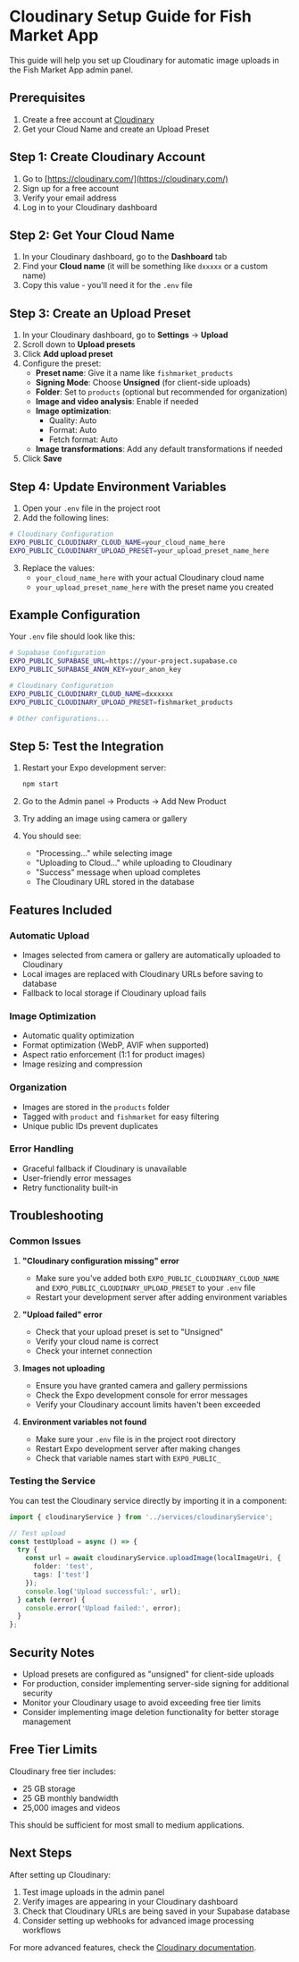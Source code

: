 # Cloudinary Setup Guide for Fish Market App

This guide will help you set up Cloudinary for automatic image uploads in the Fish Market App admin panel.

## Prerequisites

1. Create a free account at [Cloudinary](https://cloudinary.com/)
2. Get your Cloud Name and create an Upload Preset

## Step 1: Create Cloudinary Account

1. Go to [https://cloudinary.com/](https://cloudinary.com/)
2. Sign up for a free account
3. Verify your email address
4. Log in to your Cloudinary dashboard

## Step 2: Get Your Cloud Name

1. In your Cloudinary dashboard, go to the **Dashboard** tab
2. Find your **Cloud name** (it will be something like `dxxxxx` or a custom name)
3. Copy this value - you'll need it for the `.env` file

## Step 3: Create an Upload Preset

1. In your Cloudinary dashboard, go to **Settings** → **Upload**
2. Scroll down to **Upload presets**
3. Click **Add upload preset**
4. Configure the preset:
   - **Preset name**: Give it a name like `fishmarket_products`
   - **Signing Mode**: Choose **Unsigned** (for client-side uploads)
   - **Folder**: Set to `products` (optional but recommended for organization)
   - **Image and video analysis**: Enable if needed
   - **Image optimization**: 
     - Quality: Auto
     - Format: Auto
     - Fetch format: Auto
   - **Image transformations**: Add any default transformations if needed
5. Click **Save**

## Step 4: Update Environment Variables

1. Open your `.env` file in the project root
2. Add the following lines:

```bash
# Cloudinary Configuration
EXPO_PUBLIC_CLOUDINARY_CLOUD_NAME=your_cloud_name_here
EXPO_PUBLIC_CLOUDINARY_UPLOAD_PRESET=your_upload_preset_name_here
```

3. Replace the values:
   - `your_cloud_name_here` with your actual Cloudinary cloud name
   - `your_upload_preset_name_here` with the preset name you created

## Example Configuration

Your `.env` file should look like this:

```bash
# Supabase Configuration
EXPO_PUBLIC_SUPABASE_URL=https://your-project.supabase.co
EXPO_PUBLIC_SUPABASE_ANON_KEY=your_anon_key

# Cloudinary Configuration
EXPO_PUBLIC_CLOUDINARY_CLOUD_NAME=dxxxxxx
EXPO_PUBLIC_CLOUDINARY_UPLOAD_PRESET=fishmarket_products

# Other configurations...
```

## Step 5: Test the Integration

1. Restart your Expo development server:
   ```bash
   npm start
   ```

2. Go to the Admin panel → Products → Add New Product
3. Try adding an image using camera or gallery
4. You should see:
   - "Processing..." while selecting image
   - "Uploading to Cloud..." while uploading to Cloudinary
   - "Success" message when upload completes
   - The Cloudinary URL stored in the database

## Features Included

### Automatic Upload
- Images selected from camera or gallery are automatically uploaded to Cloudinary
- Local images are replaced with Cloudinary URLs before saving to database
- Fallback to local storage if Cloudinary upload fails

### Image Optimization
- Automatic quality optimization
- Format optimization (WebP, AVIF when supported)
- Aspect ratio enforcement (1:1 for product images)
- Image resizing and compression

### Organization
- Images are stored in the `products` folder
- Tagged with `product` and `fishmarket` for easy filtering
- Unique public IDs prevent duplicates

### Error Handling
- Graceful fallback if Cloudinary is unavailable
- User-friendly error messages
- Retry functionality built-in

## Troubleshooting

### Common Issues

1. **"Cloudinary configuration missing" error**
   - Make sure you've added both `EXPO_PUBLIC_CLOUDINARY_CLOUD_NAME` and `EXPO_PUBLIC_CLOUDINARY_UPLOAD_PRESET` to your `.env` file
   - Restart your development server after adding environment variables

2. **"Upload failed" error**
   - Check that your upload preset is set to "Unsigned"
   - Verify your cloud name is correct
   - Check your internet connection

3. **Images not uploading**
   - Ensure you have granted camera and gallery permissions
   - Check the Expo development console for error messages
   - Verify your Cloudinary account limits haven't been exceeded

4. **Environment variables not found**
   - Make sure your `.env` file is in the project root directory
   - Restart Expo development server after making changes
   - Check that variable names start with `EXPO_PUBLIC_`

### Testing the Service

You can test the Cloudinary service directly by importing it in a component:

```typescript
import { cloudinaryService } from '../services/cloudinaryService';

// Test upload
const testUpload = async () => {
  try {
    const url = await cloudinaryService.uploadImage(localImageUri, {
      folder: 'test',
      tags: ['test']
    });
    console.log('Upload successful:', url);
  } catch (error) {
    console.error('Upload failed:', error);
  }
};
```

## Security Notes

- Upload presets are configured as "unsigned" for client-side uploads
- For production, consider implementing server-side signing for additional security
- Monitor your Cloudinary usage to avoid exceeding free tier limits
- Consider implementing image deletion functionality for better storage management

## Free Tier Limits

Cloudinary free tier includes:
- 25 GB storage
- 25 GB monthly bandwidth
- 25,000 images and videos

This should be sufficient for most small to medium applications.

## Next Steps

After setting up Cloudinary:

1. Test image uploads in the admin panel
2. Verify images are appearing in your Cloudinary dashboard
3. Check that Cloudinary URLs are being saved in your Supabase database
4. Consider setting up webhooks for advanced image processing workflows

For more advanced features, check the [Cloudinary documentation](https://cloudinary.com/documentation).
